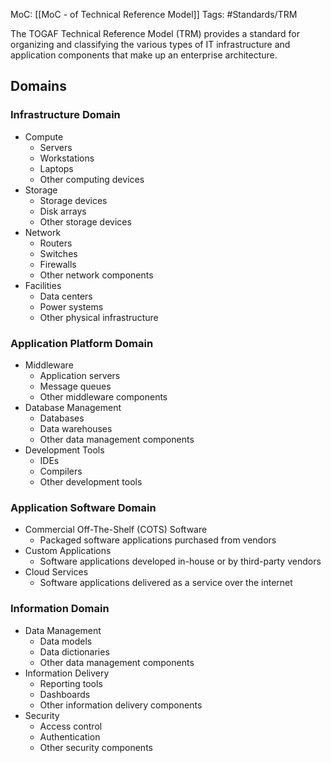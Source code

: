 MoC: [[MoC - of Technical Reference Model]]
Tags: #Standards/TRM 

The TOGAF Technical Reference Model (TRM) provides a standard for organizing and classifying the various types of IT infrastructure and application components that make up an enterprise architecture.

## Domains

### Infrastructure Domain

-   Compute
    -   Servers
    -   Workstations
    -   Laptops
    -   Other computing devices
-   Storage
    -   Storage devices
    -   Disk arrays
    -   Other storage devices
-   Network
    -   Routers
    -   Switches
    -   Firewalls
    -   Other network components
-   Facilities
    -   Data centers
    -   Power systems
    -   Other physical infrastructure

### Application Platform Domain

-   Middleware
    -   Application servers
    -   Message queues
    -   Other middleware components
-   Database Management
    -   Databases
    -   Data warehouses
    -   Other data management components
-   Development Tools
    -   IDEs
    -   Compilers
    -   Other development tools

### Application Software Domain

-   Commercial Off-The-Shelf (COTS) Software
    -   Packaged software applications purchased from vendors
-   Custom Applications
    -   Software applications developed in-house or by third-party vendors
-   Cloud Services
    -   Software applications delivered as a service over the internet

### Information Domain

-   Data Management
    -   Data models
    -   Data dictionaries
    -   Other data management components
-   Information Delivery
    -   Reporting tools
    -   Dashboards
    -   Other information delivery components
-   Security
    -   Access control
    -   Authentication
    -   Other security components
